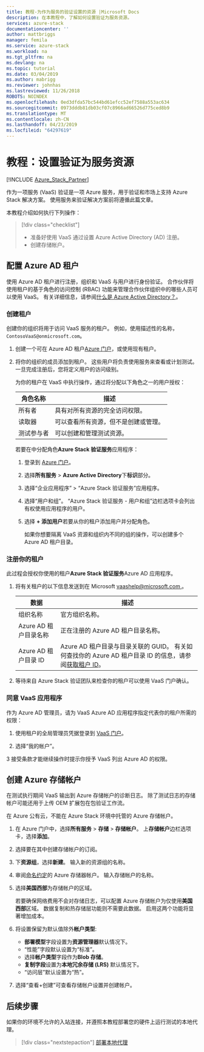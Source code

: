 ```yaml
---
title: 教程-为作为服务的验证设置的资源 |Microsoft Docs
description: 在本教程中，了解如何设置验证为服务资源。
services: azure-stack
documentationcenter: ''
author: mattbriggs
manager: femila
ms.service: azure-stack
ms.workload: na
ms.tgt_pltfrm: na
ms.devlang: na
ms.topic: tutorial
ms.date: 03/04/2019
ms.author: mabrigg
ms.reviewer: johnhas
ms.lastreviewed: 11/26/2018
ROBOTS: NOINDEX
ms.openlocfilehash: 0ed3dfda57bc544bd61efcc52ef7588a553ac634
ms.sourcegitcommit: 0973dddb81db03cf07c8966ad66526d775ced8b9
ms.translationtype: MT
ms.contentlocale: zh-CN
ms.lasthandoff: 04/23/2019
ms.locfileid: "64297619"
---
```

# <a name="tutorial-set-up-resources-for-validation-as-a-service"></a>教程：设置验证为服务资源

[!INCLUDE [Azure_Stack_Partner](./includes/azure-stack-partner-appliesto.md)]

作为一项服务 (VaaS) 验证是一项 Azure 服务，用于验证和市场上支持 Azure Stack 解决方案。 使用服务来验证解决方案前将遵循此篇文章。

本教程介绍如何执行下列操作：

> [!div class="checklist"]
> * 准备好使用 VaaS 通过设置 Azure Active Directory (AD) 注册。
> * 创建存储帐户。

## <a name="configure-an-azure-ad-tenant"></a>配置 Azure AD 租户

使用 Azure AD 租户进行注册，组织和 VaaS 与用户进行身份验证。 合作伙伴将使用租户的基于角色的访问控制 (RBAC) 功能来管理合作伙伴组织中的哪些人员可以使用 VaaS。 有关详细信息，请参阅[什么是 Azure Active Directory？](https://docs.microsoft.com/azure/active-directory/fundamentals/active-directory-whatis)。

### <a name="create-a-tenant"></a>创建租户

创建你的组织将用于访问 VaaS 服务的租户。 例如，使用描述性的名称， `ContosoVaaS@onmicrosoft.com`。

1. 创建一个可在 Azure AD 租户[Azure 门户](https://portal.azure.com)，或使用现有租户。 <!-- For instructions on creating new Azure AD tenants, see [Get started with Azure AD](https://docs.microsoft.com/azure/active-directory/get-started-azure-ad). -->

2. 将你的组织的成员添加到租户。 这些用户将负责使用服务来查看或计划测试。 一旦完成注册后，您将定义用户的访问级别。

    为你的租户在 VaaS 中执行操作，通过将分配以下角色之一的用户授权：

    | 角色名称 | 描述 |
    |---------------------|------------------------------------------|
    | 所有者 | 具有对所有资源的完全访问权限。 |
    | 读取器 | 可以查看所有资源，但不是创建或管理。 |
    | 测试参与者 | 可以创建和管理测试资源。 |

    若要在中分配角色**Azure Stack 验证服务**应用程序：

   1. 登录到 [Azure 门户](https://portal.azure.com)。
   2. 选择**所有服务** > **Azure Active Directory**下**标识**部分。
   3. 选择“企业应用程序” > “Azure Stack 验证服务”应用程序。
   4. 选择“用户和组”。 “Azure Stack 验证服务 - 用户和组”边栏选项卡会列出有权使用应用程序的用户。
   5. 选择 **+ 添加用户**若要从你的租户添加用户并分配角色。

      如果你想要隔离 VaaS 资源和组织内不同的组的操作，可以创建多个 Azure AD 租户目录。

### <a name="register-your-tenant"></a>注册你的租户

此过程会授权你使用的租户**Azure Stack 验证服务**Azure AD 应用程序。

1. 将有关租户的以下信息发送到在 Microsoft [ vaashelp@microsoft.com ](mailto:vaashelp@microsoft.com)。

    | 数据 | 描述 |
    |--------------------------------|---------------------------------------------------------------------------------------------|
    | 组织名称 | 官方组织名称。 |
    | Azure AD 租户目录名称 | 正在注册的 Azure AD 租户目录名称。 |
    | Azure AD 租户目录 ID | Azure AD 租户目录与目录关联的 GUID。 有关如何查找你的 Azure AD 租户目录 ID 的信息，请参阅[获取租户 ID](https://docs.microsoft.com/azure/azure-resource-manager/resource-group-create-service-principal-portal#get-tenant-id)。 |

2. 等待来自 Azure Stack 验证团队来检查你的租户可以使用 VaaS 门户确认。

### <a name="consent-to-the-vaas-application"></a>同意 VaaS 应用程序

作为 Azure AD 管理员，请为 VaaS Azure AD 应用程序指定代表你的租户所需的权限：

1. 使用租户的全局管理员凭据登录到 [VaaS 门户](https://azurestackvalidation.com/)。 

2. 选择“我的帐户”。

3 接受条款才能继续操作时提示你授予 VaaS 列出 Azure AD 的权限。

## <a name="create-an-azure-storage-account"></a>创建 Azure 存储帐户

在测试执行期间 VaaS 输出到 Azure 存储帐户的诊断日志。 除了测试日志的存储帐户可能还用于上传 OEM 扩展包在包验证工作流。

在 Azure 公有云，不能在 Azure Stack 环境中托管的 Azure 存储帐户。

1. 在 Azure 门户中，选择**所有服务** > **存储** > **存储帐户**。 上**存储帐户**边栏选项卡，选择**添加**。

2. 选择要在其中创建存储帐户的订阅。

3. 下**资源组**，选择**新建**。 输入新的资源组的名称。

4. 审阅[命名约定](https://docs.microsoft.com/azure/architecture/best-practices/naming-conventions#storage)的 Azure 存储器帐户。 输入存储帐户的名称。

5. 选择**美国西部**为存储帐户的区域。

    若要确保网络费用不会对存储日志，可以配置 Azure 存储帐户为仅使用**美国西部**区域。 数据复制和热存储层功能则不需要此数据。 启用这两个功能将显著增加成本。

6. 将设置保留为默认值除外**帐户类型**:

    - **部署模型**字段设置为**资源管理器**默认情况下。
    - “性能”字段默认设置为“标准”。
    - 选择**帐户类型**字段作为**Blob 存储**。
    - **复制字段**设置为**本地冗余存储 (LRS)** 默认情况下。
    - “访问层”默认设置为“热”。

7. 选择“查看+创建”可查看存储帐户设置并创建帐户。

## <a name="next-steps"></a>后续步骤

如果你的环境不允许的入站连接，并遵照本教程部署您的硬件上运行测试的本地代理。

> [!div class="nextstepaction"]
> [部署本地代理](azure-stack-vaas-local-agent.md)
